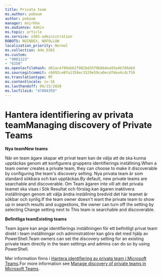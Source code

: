```yaml
---
title: Privata team
ms.author: pebaum
author: pebaum
manager: mnirkhe
ms.audience: Admin
ms.topic: article
ms.service: o365-administration
ROBOTS: NOINDEX, NOFOLLOW
localization_priority: Normal
ms.collection: Adm_O365
ms.custom:
- "9001223"
- "6258"
ms.openlocfilehash: d81ac4790ab62f882bd35f0b8b4ea95a4b789abd
ms.sourcegitcommit: c6692ce0fa1358ec3529e59ca0ecdfdea4cdc759
ms.translationtype: MT
ms.contentlocale: sv-SE
ms.lasthandoff: 09/15/2020
ms.locfileid: "47804359"
---
```

# <a name="managing-discovery-of-private-teams"></a><span data-ttu-id="19ace-102">Hantera identifiering av privata team</span><span class="sxs-lookup"><span data-stu-id="19ace-102">Managing discovery of Private Teams</span></span>

<span data-ttu-id="19ace-103">**Nya team**</span><span class="sxs-lookup"><span data-stu-id="19ace-103">**New teams**</span></span>

<span data-ttu-id="19ace-104">När en team ägare skapar ett privat team kan de välja att de ska kunna upptäckas genom att konfigurera gruppens identifierings inställning.</span><span class="sxs-lookup"><span data-stu-id="19ace-104">When a team owner creates a private team, they can choose to make it discoverable by configuring the team's discovery setting.</span></span> <span data-ttu-id="19ace-105">Nya privata team är som standard sökbara och kan upptäckas.</span><span class="sxs-lookup"><span data-stu-id="19ace-105">By default, new private teams are searchable and discoverable.</span></span> <span data-ttu-id="19ace-106">Om Team ägaren inte vill att det privata teamet ska visas i Sök Resultat och förslag kan ägaren inaktivera inställningen genom att välja ändra inställning bredvid det här teamet är sökbar och synlig.</span><span class="sxs-lookup"><span data-stu-id="19ace-106">If the team owner doesn't want the private team to show up in search results and suggestions, the owner can turn off the setting by selecting Change setting next to This team is searchable and discoverable.</span></span>  

<span data-ttu-id="19ace-107">**Befintliga team**</span><span class="sxs-lookup"><span data-stu-id="19ace-107">**Existing teams**</span></span>

<span data-ttu-id="19ace-108">Team ägare kan ange identifierings inställningen för ett befintligt privat team direkt i team inställningar och administratörer kan göra det med hjälp av PowerShell.</span><span class="sxs-lookup"><span data-stu-id="19ace-108">Team owners can set the discovery setting for an existing private team directly in the team settings and admins can do so by using PowerShell.</span></span>  

<span data-ttu-id="19ace-109">Mer information finns i  [Hantera identifiering av privata team i Microsoft Teams](https://docs.microsoft.com/microsoftteams/manage-discovery-of-private-teams).</span><span class="sxs-lookup"><span data-stu-id="19ace-109">For more information see  [Manage discovery of private teams in Microsoft Teams](https://docs.microsoft.com/microsoftteams/manage-discovery-of-private-teams).</span></span>

